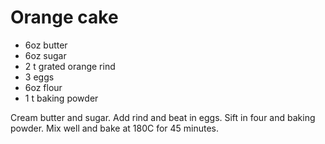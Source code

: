 # Orange cake

* 6oz butter
* 6oz sugar
* 2 t grated orange rind
* 3 eggs
* 6oz flour
* 1 t baking powder

Cream butter and sugar.  Add rind and beat in eggs.  Sift in four and baking powder.  Mix well and bake at 180C for 45 minutes.


